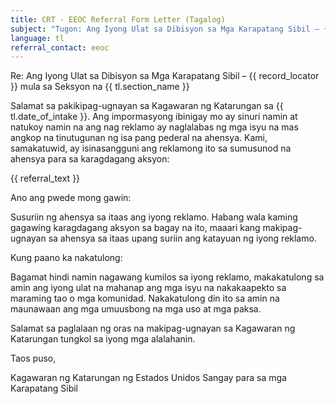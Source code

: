 ```yaml
---
title: CRT - EEOC Referral Form Letter (Tagalog)
subject: "Tugon: Ang Iyong Ulat sa Dibisyon sa Mga Karapatang Sibil – {{ record_locator }} mula sa Seksyon na {{ tl.section_name }}"
language: tl
referral_contact: eeoc
---
```

Re:		Ang Iyong Ulat sa Dibisyon sa Mga Karapatang Sibil – {{ record_locator }} mula sa Seksyon na {{ tl.section_name }}

Salamat sa pakikipag-ugnayan sa Kagawaran ng Katarungan sa {{ tl.date_of_intake }}. Ang impormasyong ibinigay mo ay sinuri namin at natukoy namin na ang nag reklamo ay naglalabas ng mga isyu na mas angkop na tinutugunan ng isa pang pederal na ahensya. Kami, samakatuwid, ay isinasangguni ang  reklamong ito sa sumusunod na ahensya para sa karagdagang aksyon:

{{ referral_text }}

Ano ang pwede mong gawin:

Susuriin ng ahensya sa itaas ang iyong reklamo. Habang wala kaming gagawing karagdagang aksyon sa bagay na ito, maaari kang makipag- ugnayan sa ahensya sa itaas upang suriin ang katayuan ng iyong reklamo.

Kung paano ka nakatulong:

Bagamat hindi namin nagawang kumilos sa iyong reklamo, makakatulong sa amin ang iyong ulat na mahanap ang mga isyu na nakakaapekto sa maraming tao o mga komunidad. Nakakatulong din ito sa amin na maunawaan ang mga umuusbong na mga uso at mga paksa.

Salamat sa paglalaan ng oras na makipag-ugnayan sa Kagawaran ng Katarungan tungkol sa iyong mga alalahanin.

Taos puso,


Kagawaran ng Katarungan ng Estados Unidos
Sangay para sa mga Karapatang Sibil
